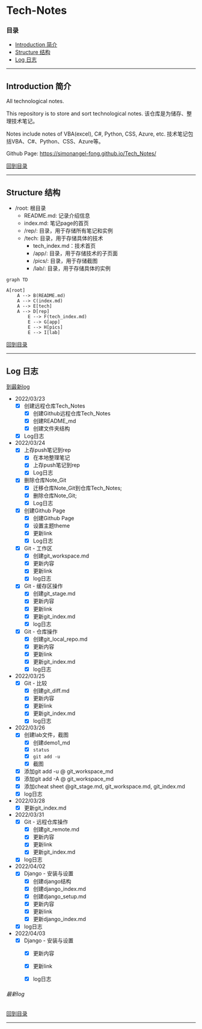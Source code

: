 # Tech-Notes

### 目录 
  - [Introduction 简介](#introduction-简介)
  - [Structure 结构](#structure-结构)
  - [Log 日志](#log-日志)

***

## Introduction 简介

All technological notes.

This repository is to store and sort technological notes.
该仓库是为储存、整理技术笔记。

Notes include notes of VBA(excel), C#, Python, CSS, Azure, etc.
技术笔记包括VBA、C#、Python、CSS、Azure等。

Github Page: 
https://simonangel-fong.github.io/Tech_Notes/

[回到目录](#目录)

***

## Structure 结构

- /root: 根目录
  - README.md: 记录介绍信息
  - index.md: 笔记page的首页
  - /rep/: 目录，用于存储所有笔记和实例
  - /tech: 目录，用于存储具体的技术
    - tech_index.md：技术首页
    - /app/: 目录，用于存储技术的子页面
    - /pics/: 目录，用于存储截图
    - /lab/: 目录，用于存储具体的实例

```mermaid
graph TD

A[root]
    A --> B(README.md)
    A --> C(index.md)
    A --> E[tech]
    A --> D[rep]
        E --> F(tech_index.md)
        E --> G[app]
        E --> H[pics]
        E --> I[lab]
```

[回到目录](#目录)

***

## Log 日志

[到最新log](#最新log)

- 2022/03/23  
  - [x] 创建远程仓库Tech_Notes
    - [x] 创建Github远程仓库Tech_Notes
    - [x] 创建README_md
    - [x] 创建文件夹结构
  - [x] Log日志  

- 2022/03/24
  - [x] 上存push笔记到rep
    - [x] 在本地整理笔记
    - [x] 上存push笔记到rep
    - [x] Log日志 
  - [x] 删除仓库Note_Git
    - [x] 迁移仓库Note_Git到仓库Tech_Notes;
    - [x] 删除仓库Note_Git;
    - [x] Log日志 
  - [x] 创建Github Page
    - [x] 创建Github Page
    - [x] 设置主题theme
    - [x] 更新link
    - [x] Log日志 
  - [x] Git - 工作区
    - [x] 创建git_workspace.md
    - [x] 更新内容
    - [x] 更新link
    - [x] log日志
  - [x] Git - 缓存区操作 
    - [x] 创建git_stage.md
    - [x] 更新内容
    - [x] 更新link
    - [x] 更新git_index.md
    - [x] log日志
  - [x] Git - 仓库操作
    - [x] 创建git_local_repo.md
    - [x] 更新内容
    - [x] 更新link
    - [x] 更新git_index.md
    - [x] log日志

- 2022/03/25
  - [x] Git - 比较
    - [x] 创建git_diff.md
    - [x] 更新内容
    - [x] 更新link
    - [x] 更新git_index.md
    - [x] log日志
- 2022/03/26  
  - [x] 创建lab文件，截图
    - [x] 创建demo1_md
    - [x] `status`
    - [x] `git add -u`
    - [x] 截图
  - [x] 添加git add -u \@ git_workspace_md 
  - [x] 添加git add -A \@ git_workspace_md 
  - [x] 添加cheat sheet \@git_stage.md, git_workspace.md, git_index.md
  - [x] log日志

- 2022/03/28
  - [x] 更新git_index.md

- 2022/03/31
  - [x] Git - 远程仓库操作
    - [x] 创建git_remote.md
    - [x] 更新内容
    - [x] 更新link
    - [x] 更新git_index.md
  - [x] log日志

- 2022/04/02
  - [x] Django - 安装与设置
    - [x] 创建django结构
    - [x] 创建django_index.md
    - [x] 创建django_setup.md
    - [x] 更新内容
    - [x] 更新link
    - [x] 更新django_index.md
  - [x] log日志

- 2022/04/03
  - [x] Django - 安装与设置
    - [x] 更新内容
    - [x] 更新link
    - [x] log日志



###### 最新log

[回到目录](#目录)

***

